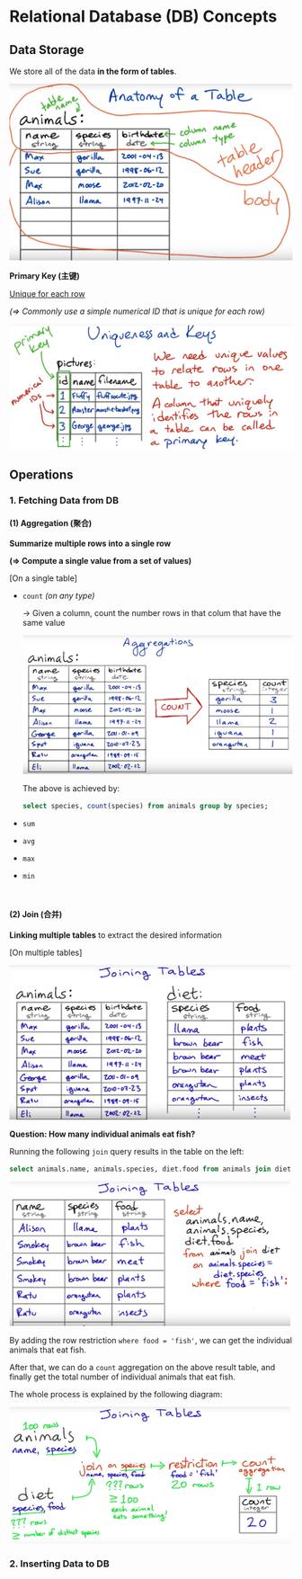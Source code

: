 # Relational Database (DB) Concepts

## Data Storage

We store all of the data **in the form of tables**.

<img src="https://github.com/Ziang-Lu/Database-Learning-Notes/blob/master/1-Relational%20Database/Relational%20Database%20Concepts/data_storage-table.png?raw=true" width="600px">

**Primary Key (主键)**

<u>Unique for each row</u>

*(=> Commonly use a simple numerical ID that is unique for each row)*

<img src="https://github.com/Ziang-Lu/Database-Learning-Notes/blob/master/1-Relational%20Database/Relational%20Database%20Concepts/data_storage-primary_key.png?raw=true">

<br>

## Operations

### 1. Fetching Data from DB

#### (1) Aggregation (聚合)

**Summarize multiple rows into a single row**

**(=> Compute a single value from a set of values)**

[On a single table]

* `count`   *(on any type)*

  -> Given a column, count the number rows in that colum that have the same value

  <img src="https://github.com/Ziang-Lu/Database-Learning-Notes/blob/master/1-Relational%20Database/Relational%20Database%20Concepts/operation-aggregation-count.png?raw=true">

  The above is achieved by:

  ```sql
  select species, count(species) from animals group by species;
  ```

* `sum`

* `avg`

* `max`

* `min`

<br>

#### (2) Join (合并)

**Linking multiple tables** to extract the desired information

[On multiple tables]

<img src="https://github.com/Ziang-Lu/Database-Learning-Notes/blob/master/1-Relational%20Database/Relational%20Database%20Concepts/operation-join-1-original_tables.png?raw=true" width="500px">

**Question: How many individual animals eat fish?**

Running the following `join` query results in the table on the left:

```sql
select animals.name, animals.species, diet.food from animals join diet on animals.species = diet.species;
```

<img src="https://github.com/Ziang-Lu/Database-Learning-Notes/blob/master/1-Relational%20Database/Relational%20Database%20Concepts/operation-join-2-mid_result_table.png?raw=true" width="500px">

By adding the row restriction `where food = 'fish'`, we can get the individual animals that eat fish.

After that, we can do a `count` aggregation on the above result table, and finally get the total number of individual animals that eat fish.

The whole process is explained by the following diagram:

<img src="https://github.com/Ziang-Lu/Database-Learning-Notes/blob/master/1-Relational%20Database/Relational%20Database%20Concepts/operation-join-3-process.png?raw=true" width="500px">

<br>

### 2. Inserting Data to DB

